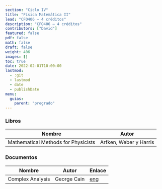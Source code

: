 ```yaml
---
section: "Ciclo IV"
title: "Física Matemática II"
lead: "CFO406 — 4 créditos"
description: "CFO406 — 4 créditos"
contributors: ["David"]
featured: false
pdf: false
math: false
draft: false
weight: 406
images: []
toc: true
date: 2022-02-01T10:00:00
lastmod:
  - :git
  - lastmod
  - date
  - publishDate
menu:
  guias:
    parent: "pregrado"
---
```


### Libros

|Nombre|Autor|
|------|-----|
|Mathematical Methods for Physicists|Arfken, Weber y Harris|

### Documentos

|Nombre|Autor|Enlace|
|------|-----|------|
|Complex Analysis|George Cain|[eng](https://people.math.gatech.edu/~cain/winter99/complex.html)|
